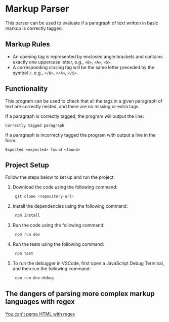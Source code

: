 # Markup Parser

This parser can be used to evaluate if a paragraph of text written in basic markup is correctly tagged.

## Markup Rules

- An opening tag is represented by enclosed angle brackets and contains exactly one uppercase letter, e.g., `<B>`, `<A>`, `<S>`.
- A corresponding closing tag will be the same letter preceded by the symbol `/`, e.g., `</B>`, `</A>`, `</S>`.

## Functionality

This program can be used to check that all the tags in a given paragraph of text are correctly nested, and there are no missing or extra tags.

If a paragraph is correctly tagged, the program will output the line:

`Correctly tagged paragraph`

If a paragraph is incorrectly tagged the program with output a line in the form:

`Expected <expected> found <found>`

## Project Setup

Follow the steps below to set up and run the project:

1. Download the code using the following command:

   ```javascript
    git clone <repository-url>
   ```

2. Install the dependencies using the following command:

   ```javascript
    npm install
   ```

3. Run the code using the following command:

   ```javascript
    npm run dev
   ```

4. Run the tests using the following command:

   ```javascript
    npm test
   ```

5. To run the debugger in VSCode, first open a JavaScript Debug Terminal, and then run the following command:

   ```javascript
    npm run dev:debug
   ```

## The dangers of parsing more complex markup languages with regex

[You can't parse HTML with regex](https://stackoverflow.com/questions/1732348/regex-match-open-tags-except-xhtml-self-contained-tags)
